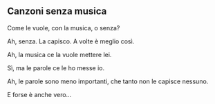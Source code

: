 ## Canzoni senza musica

Come le vuole,
con la musica,
o senza?

Ah, senza.
La capisco.
A volte è meglio così.

Ah, la musica
ce la vuole mettere lei.

Sì, ma le parole
ce le ho messe io.

Ah, le parole
sono meno importanti,
che tanto
non le capisce nessuno.

E forse è anche vero...
